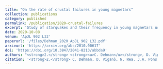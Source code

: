 ```yaml
---
title: "On the rate of crustal failures in young magnetars"
collection: publications
category: published
permalink: /publication/2020-crustal-failures
excerpt: 'Study of starquakes and their frequency in young magnetars using 3D magneto-thermal simulations.'
date: 2020-10-08
venue: 'ApJL 902 L32'
paperurl: '/files/Dehman_2020_ApJL_902_L32.pdf'
arxivurl: 'https://arxiv.org/abs/2010.00617'
doi: 'https://doi.org/10.3847/2041-8213/abbda9'
authors: "<strong>2.</strong> <strong><u>C. Dehman</u></strong>, D. Viganò, N. Rea et al."
citation: '<strong>2.</strong> C. Dehman, D. Viganò, N. Rea, J.A. Pons, R. Perna & A. Garcia-Garcia (2020). <small><strong>On the rate of crustal failures in young magnetars</strong></small>. <em>ApJL <b>902</b> L32</em>. (<a href="https://arxiv.org/abs/2010.00617">arXiv</a>, <a href="https://ui.adsabs.harvard.edu/abs/2020ApJ...902L..32D/abstract">ADS</a>, <a href="https://doi.org/10.3847/2041-8213/abbda9">DOI</a>)'
---
```

